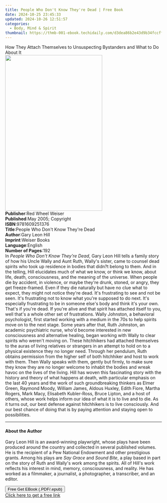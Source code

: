 ```yaml
---
title: People Who Don't Know They're Dead | Free Book
date: 2024-10-25 23:45:33
updated: 2024-10-26 12:51:57
categories:
  - Body, Mind & Spirit
thumbnail: https://thmb-001-ebook.techidaily.com/d3dea86b2e43d9b34fccff221bf0e4ed293050e3ac9d054de3c78f2636e9e085.jpg
---
```

<main id="book-container">
  <div class="flex flex-col">
    <div class="book-brief flex-1 py-6 px-4 sm:p-6 md:py-10 md:px-8">
      <!-- brief-->
      <div class="book-brief-main">
        How They Attach Themselves to Unsuspecting Bystanders and What to Do
        About It
      </div>
    </div>
    <div
      class="book-meta-info flex-1 grid gap-4 col-start-1 col-end-3 row-start-1 sm:mb-6 sm:grid-cols-4 lg:gap-6 lg:col-start-2 lg:row-end-6 lg:row-span-6 lg:mb-0"
    >
      <div
        class="book-meta-info-left place-content-center mt-4 p-4 text-sm leading-6 col-start-2 col-span-2 dark:text-slate-400"
      >
        <img
          class="w-full h-500 object-cover rounded-lg sm:h-255 sm:col-span-2 lg:col-span-full"
          src="https://img-001-ebook.techidaily.com/895c24a443ea614a299562d8832a537f7bdd6f50670ebdb36e3e8718c5443c6e.jpg"
          alt=""
          width="312"
          height="500"
        />
      </div>
      <div
        class="book-meta-info-right mt-2 col-start-1 row-start-2 col-span-3 self-center"
      >
        <!-- meta data  -->
        <div class="flex flex-col px-4 md:px-8">
          <div class="flex-1">
            <strong>Publisher</strong>:<span class="px-2"
              >Red Wheel Weiser</span
            >
          </div>
          <div class="flex-1">
            <strong>Published</strong>:<span class="px-2"
              >May 2005; Copyright</span
            >
          </div>
          <div class="flex-1">
            <strong>ISBN</strong>:<span class="px-2">9781609251376</span>
          </div>
          <div class="flex-1">
            <strong>Title</strong>:<span class="px-2"
              >People Who Don&#39;t Know They&#39;re Dead</span
            >
          </div>
          <div class="flex-1">
            <strong>Author</strong>:<span class="px-2">Gary Leon Hill</span>
          </div>
          <div class="flex-1">
            <strong>Imprint</strong>:<span class="px-2">Weiser Books</span>
          </div>
          <div class="flex-1">
            <strong>Language</strong>:<span class="px-2">English</span>
          </div>
          <div class="flex-1">
            <strong>Number of Pages</strong>:<span class="px-2">192</span>
          </div>
        </div>
      </div>
    </div>
    <div class="book-description flex-1 py-6 px-4 sm:p-6 md:py-10 md:px-8">
      <div class="book-description-main">
        <div accordion-content="" id="description">
          In <i>People Who Don't Know They're Dead</i>, Gary Leon Hill tells a
          family story of how his Uncle Wally and Aunt Ruth, Wally's sister,
          came to counsel dead spirits who took up residence in bodies that
          didn?t belong to them. And in the telling, Hill elucidates much of
          what we know, or think we know, about life, death, consciousness, and
          the meaning of the universe. When people die by accident, in violence,
          or maybe they're drunk, stoned, or angry, they get freeze-framed. Even
          if they die naturally but have no clue what to expect, they might not
          notice they're dead. It's frustrating to see and not be seen. It's
          frustrating not to know what you're supposed to do next. It's
          especially frustrating to be in someone else's body and think it's
          your own. That's if you're dead. If you're alive and that spirit has
          attached itself to you, well that's a whole other set of frustrations.
          Wally Johnston, a behavioral psychologist, first started working with
          a medium in the 70s to help spirits move on to the next stage. Some
          years after that, Ruth Johnston, an academic psychiatric nurse, who'd
          become interested in new consciousness and alternative healing, began
          working with Wally to clear spirits who weren't moving on. These
          hitchhikers had attached themselves to the auras of living relatives
          or strangers in an attempt to hold on to a physical existence they no
          longer need. Through her pendulum, Ruth obtains permission from the
          higher self of both hitchhiker and host to work with them. Then Wally
          speaks with them, gently but firmly, to make sure they know they are
          no longer welcome to inhabit the bodies and wreak havoc on the lives
          of the living. Hill has woven this fascinating story with the history
          and theory of what happens at death, with particular emphasis on the
          last 40 years and the work of such groundbreaking thinkers as Elmer
          Green, Raymond Moody, William James, Aldous Huxley, Edith Fiore,
          Martha Rogers, Mark Macy, Elisabeth Kubler-Ross, Bruce Lipton, and a
          host of others, whose work helps inform our idea of what it is to live
          and to die. As it turns out, our best defense against hitchhikers is
          to live consciously. And our best chance of doing that is by paying
          attention and staying open to possibilities.
        </div>
        <div class="accordion-fader"></div>
      </div>
    </div>
    <div class="book-excerpts flex-1 py-6 px-4 sm:p-6 md:py-10 md:px-8">
      <!-- excerpts-->
      <div class="book-excerpts-main">
        <hr />
        <h4 class="placeholder placeholder-heading">
          <span>About the Author</span>
        </h4>
        <p>
          Gary Leon Hill is an award-winning playwright, whose plays have been
          produced around the country and collected in several published
          volumes. He is the recipient of a Pew National Endowment and other
          prestigious grants. Among his plays are <i>Say Grace</i> and
          <i>Sound Bite</i>, a play based in part on the story of Ruth and
          Wally's work among the spirits. All of Hill's work reflects his
          interest in mind, memory, consciousness, and reality. He has worked as
          a filmmaker, a journalist, a photographer, a transcriber, and an
          editor.
        </p>
      </div>
    </div>
    <div
      class="book-about-author flex-1 py-6 px-4 sm:p-6 md:py-10 md:px-8"
    ></div>
    <div class="book-free-get flex-1 py-6 px-4 sm:p-6 md:py-10 md:px-8">
      <button
        id="btn-free-get"
        class="bg-blue-500 hover:bg-blue-700 text-white font-bold py-2 px-4 rounded"
      >
        Free Get EBook (.PDF/.epub)
      </button>
      <div id="countdown-display" class="px-2 text-lg mt-2"></div>
      <a
        id="free-link"
        class="hidden bg-blue-500 hover:bg-blue-700 text-white font-bold py-2 px-4 rounded"
        href="https://www.ebooks.com/en-us/book/1125952/people-who-don-t-know-they-re-dead/gary-leon-hill/"
        target="_blank"
        >Click here to get a free link</a
      >
    </div>
    <script>
      let countdownTime = 0;
      let countdownInterval = null;
      document
        .getElementById('btn-free-get')
        .addEventListener('click', startCountdown);
      function startCountdown() {
        countdownTime = new Date().getTime() + 60000 * 3;
        countdownInterval = setInterval(updateCountdown, 1000);
        document.getElementById('btn-free-get').disabled = true;
        document
          .getElementById('btn-free-get')
          .classList.add('bg-gray-500', 'cursor-not-allowed');
      }
      function updateCountdown() {
        let currentTime = new Date().getTime();
        let timeLeft = countdownTime - currentTime;
        let secondsLeft = Math.floor(timeLeft / 1000);
        document.getElementById('countdown-display').innerHTML =
          `Remaining time: ${secondsLeft} seconds.`;
        if (secondsLeft <= 0) {
          clearInterval(countdownInterval);
          document.getElementById('btn-free-get').classList.add('hidden');
          document.getElementById('free-link').classList.remove('hidden');
          document.getElementById('countdown-display').innerHTML = '';
        }
      }
    </script>
  </div>
</main>
